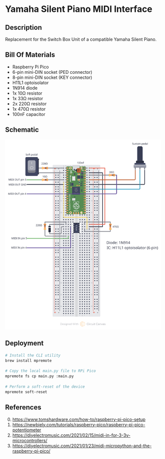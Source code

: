# Yamaha Silent Piano MIDI Interface

## Description

Replacement for the Switch Box Unit of a compatible Yamaha Silent Piano.

## Bill Of Materials

 - Raspberry Pi Pico
 - 6-pin mini-DIN socket (PED connector)
 - 8-pin mini-DIN socket (KEY connector)
 - H11L1 optoisolator
 - 1N914 diode
 - 1x 10Ω resistor
 - 1x 33Ω resistor
 - 2x 220Ω resistor
 - 1x 470Ω resistor
 - 100nF capacitor

## Schematic

[![schematic](schematic.svg)](https://circuitcanvas.com/p/si5jdw83jvc8eh7wcxc?canvas=layout)

## Deployment

```sh
# Install the CLI utility
brew install mpremote

# Copy the local main.py file to RPi Pico
mpremote fs cp main.py :main.py

# Perform a soft-reset of the device
mpremote soft-reset
```

## References

0. https://www.tomshardware.com/how-to/raspberry-pi-pico-setup
0. https://newbiely.com/tutorials/raspberry-pico/raspberry-pi-pico-potentiometer
0. https://diyelectromusic.com/2021/02/15/midi-in-for-3-3v-microcontrollers/
0. https://diyelectromusic.com/2021/01/23/midi-micropython-and-the-raspberry-pi-pico/

